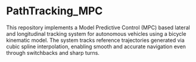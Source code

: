 # PathTracking_MPC
This repository implements a Model Predictive Control (MPC) based lateral and longitudinal tracking system for autonomous vehicles using a bicycle kinematic model. The system tracks reference trajectories generated via cubic spline interpolation, enabling smooth and accurate navigation even through switchbacks and sharp turns.
